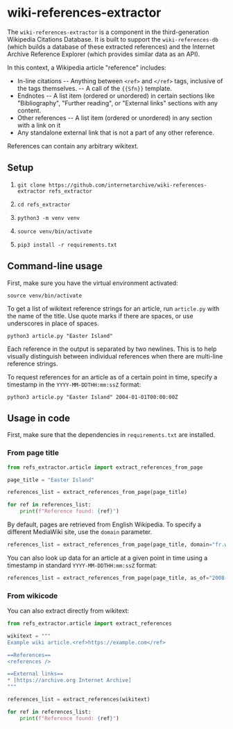 # wiki-references-extractor

The `wiki-references-extractor` is a component in the third-generation Wikipedia Citations Database. It is built to support the `wiki-references-db` (which builds a database of these extracted references) and the Internet Archive Reference Explorer (which provides similar data as an API).

In this context, a Wikipedia article "reference" includes:

- In-line citations
-- Anything between `<ref>` and `</ref>` tags, inclusive of the tags themselves.
-- A call of the `{{Sfn}}` template.
- Endnotes
-- A list item (ordered or unordered) in certain sections like "Bibliography", "Further reading", or "External links" sections with any content.
- Other references
-- A list item (ordered or unordered) in any section with a link on it
- Any standalone external link that is not a part of any other reference.

References can contain any arbitrary wikitext.

## Setup

1. `git clone https://github.com/internetarchive/wiki-references-extractor refs_extractor`

2. `cd refs_extractor`

3. `python3 -m venv venv`

4. `source venv/bin/activate`

5. `pip3 install -r requirements.txt`

## Command-line usage

First, make sure you have the virtual environment activated:

`source venv/bin/activate`

To get a list of wikitext reference strings for an article, run `article.py` with the name of the title. Use quote marks if there are spaces, or use underscores in place of spaces.

`python3 article.py "Easter Island"`

Each reference in the output is separated by two newlines. This is to help visually distinguish between individual references when there are multi-line reference strings.

To request references for an article as of a certain point in time, specify a timestamp in the `YYYY-MM-DDTHH:mm:ssZ` format:

`python3 article.py "Easter Island" 2004-01-01T00:00:00Z`

## Usage in code

First, make sure that the dependencies in `requirements.txt` are installed.

### From page title

```python
from refs_extractor.article import extract_references_from_page

page_title = "Easter Island"

references_list = extract_references_from_page(page_title)

for ref in references_list:
    print(f"Reference found: {ref}")
```

By default, pages are retrieved from English Wikipedia. To specify a different MediaWiki site, use the `domain` parameter.

```python
references_list = extract_references_from_page(page_title, domain="fr.wikipedia.org")
```

You can also look up data for an article at a given point in time using a timestamp in standard `YYYY-MM-DDTHH:mm:ssZ` format:

```python
references_list = extract_references_from_page(page_title, as_of="2008-06-01T00:00:00Z")
```

### From wikicode

You can also extract directly from wikitext:

```python
from refs_extractor.article import extract_references

wikitext = """
Example wiki article.<ref>https://example.com</ref>

==References==
<references />

==External links==
* [https://archive.org Internet Archive]
"""

references_list = extract_references(wikitext)

for ref in references_list:
    print(f"Reference found: {ref}")
```
